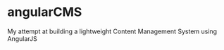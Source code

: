 angularCMS
==========

My attempt at building a lightweight Content Management System using AngularJS
